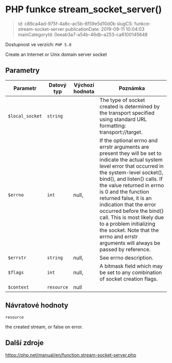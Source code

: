 PHP funkce stream_socket_server()
================================

> id: c86ca4ad-975f-4a8c-ac5b-6f59e5d10d0b
> slugCS: funkce-stream-socket-server
> publicationDate: 2019-09-11 10:04:03
> mainCategoryId: 0eeab3a7-a54b-46db-a253-ca6100145648

Dostupnost ve verzích: `PHP 5.0`

Create an Internet or Unix domain server socket


Parametry
--------------

| Parametr | Datový typ | Výchozí hodnota | Poznámka |
|-----|-----|-----|-----|
| `$local_socket` | `string` |  | The type of socket created is determined by the transport specified using standard URL formatting: transport://target. |
| `$errno` | `int` | null, | If the optional errno and errstr arguments are present they will be set to indicate the actual system level error that occurred in the system-level socket(), bind(), and listen() calls. If the value returned in errno is 0 and the function returned false, it is an indication that the error occurred before the bind() call. This is most likely due to a problem initializing the socket. Note that the errno and errstr arguments will always be passed by reference. |
| `$errstr` | `string` | null, | See errno description. |
| `$flags` | `int` | null, | A bitmask field which may be set to any combination of socket creation flags. |
| `$context` | `resource` | null |  |


Návratové hodnoty
----------------

`resource`

the created stream, or false on error.

Další zdroje
------------

https://php.net/manual/en/function.stream-socket-server.php

